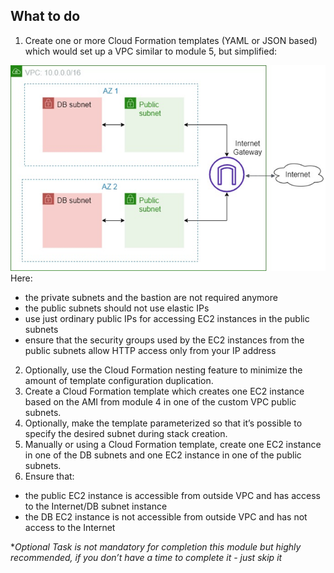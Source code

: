 ## What to do


1.	Create one or more Cloud Formation templates (YAML or JSON based) which would set up a VPC similar to module 5, but simplified: 

![](images/Architecture.png)
Here:
- the private subnets and the bastion are not required anymore
- the public subnets should not use elastic IPs
- use just ordinary public IPs for accessing EC2 instances in the public subnets
- ensure that the security groups used by the EC2 instances from the public subnets allow HTTP access only from your IP address

2.	Optionally, use the Cloud Formation nesting feature to minimize the amount of template configuration duplication.
3.	Create a Cloud Formation template which creates one EC2 instance based on the AMI from module 4 in one of the custom VPC public subnets.
4.	Optionally, make the template parameterized so that it’s possible to specify the desired subnet during stack creation.
5.	Manually or using a Cloud Formation template, create one EC2 instance in one of the DB subnets and one EC2 instance in one of the public subnets.
6.	Ensure that:
   * the public EC2 instance is accessible from outside VPC and has access to the Internet/DB subnet instance
   * the DB EC2 instance is not accessible from outside VPC and has not access to the Internet

**Optional Task is not mandatory for completion this module but highly recommended, if you don’t have a time to complete it - just skip it*